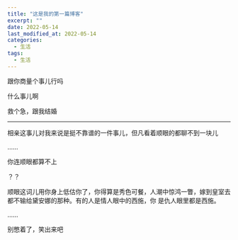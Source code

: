 ```yaml
---
title: "这是我的第一篇博客"
excerpt: ""
date: 2022-05-14
last_modified_at: 2022-05-14
categories:
  - 生活
tags:
  - 生活
---
```


跟你商量个事儿行吗

什么事儿啊

救个急，跟我结婚

---

相亲这事儿对我来说是挺不靠谱的一件事儿，但凡看着顺眼的都聊不到一块儿

……

你连顺眼都算不上

？？

顺眼这词儿用你身上低估你了，你得算是秀色可餐，人潮中惊鸿一瞥，嫁到皇室去都不输给黛安娜的那种。有的人是情人眼中的西施，你
是仇人眼里都是西施。

……

别憋着了，笑出来吧
